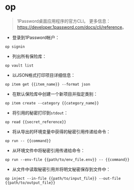 # op

> 1Password桌面应用程序的官方CLI。
> 更多信息：<https://developer.1password.com/docs/cli/reference>。

- 登录到1Password帐户：

`op signin`

- 列出所有保险库：

`op vault list`

- 以JSON格式打印项目详细信息：

`op item get {{item_name}} --format json`

- 在默认保险库中创建一个新项目并指定类别：

`op item create --category {{category_name}}`

- 将引用的秘密打印到`stdout`：

`op read {{secret_reference}}`

- 将从导出的环境变量中获得的秘密引用传递给命令：

`op run -- {{command}}`

- 从环境文件中将秘密引用传递给命令：

`op run --env-file {{path/to/env_file.env}} -- {{command}}`

- 从文件中读取秘密引用并将明文秘密保存到文件中：

`op inject --in-file {{path/to/input_file}} --out-file {{path/to/output_file}}`